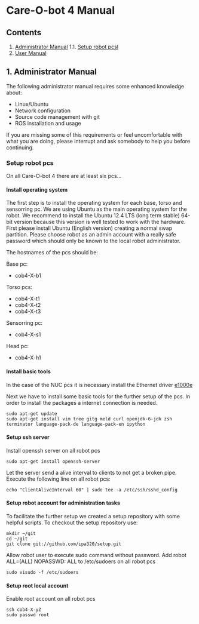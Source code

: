 # Care-O-bot 4 Manual

## Contents

1. <a href="#1--Administrator Manual">Administrator Manual</a>
1.1. <a href="#Setup robot pcs">Setup robot pcsl</a>
2. <a href="#2-User Manual">User Manual</a>

## 1. Administrator Manual

The following administrator manual requires some enhanced knowledge about:
* Linux/Ubuntu
* Network configuration
* Source code management with git
* ROS installation and usage

If you are missing some of this requirements or feel uncomfortable with what you are doing, please interrupt and ask somebody to help you before continuing.

### Setup robot pcs

On all Care-O-bot 4 there are at least six pcs... 

#### Install operating system

The first step is to install the operating system for each base, torso and sensorring pc. We are using Ubuntu as the main operating system for the robot. We recommend to install the Ubuntu 12.4 LTS (long term stable) 64-bit version because this version is well tested to work with the hardware. First please install Ubuntu (English version) creating a normal swap partition. Please choose robot as an admin account with a really safe password which should only be known to the local robot administrator. 

The hostnames of the pcs should be:

Base pc:
* cob4-X-b1

Torso pcs:
* cob4-X-t1
* cob4-X-t2
* cob4-X-t3

Sensorring pc:
* cob4-X-s1

Head pc:
* cob4-X-h1

#### Install basic tools

In the case of the NUC pcs it is necessary install the Ethernet driver [e1000e](http://sourceforge.net/projects/e1000/)

Next we have to install some basic tools for the further setup of the pcs. In order to install the packages a internet connection is needed.


```
sudo apt-get update
sudo apt-get install vim tree gitg meld curl openjdk-6-jdk zsh terminator language-pack-de language-pack-en ipython
```
#### Setup ssh server

Install openssh server on all robot pcs

```
sudo apt-get install openssh-server
```
Let the server send a alive interval to clients to not get a broken pipe. Execute the following line on all robot pcs:

```
echo "ClientAliveInterval 60" | sudo tee -a /etc/ssh/sshd_config
```

#### Setup robot account for administration tasks

To facilitate the further setup we created a setup repository with some helpful scripts. To checkout the setup repository use:

```
mkdir ~/git
cd ~/git
git clone git://github.com/ipa320/setup.git
```

Allow robot user to execute sudo command without password. Add robot ALL=(ALL) NOPASSWD: ALL to /etc/sudoers on all robot pcs

```
sudo visudo -f /etc/sudoers
```

#### Setup root local account

Enable root account on all robot pcs

```
ssh cob4-X-yZ
sudo passwd root
```







